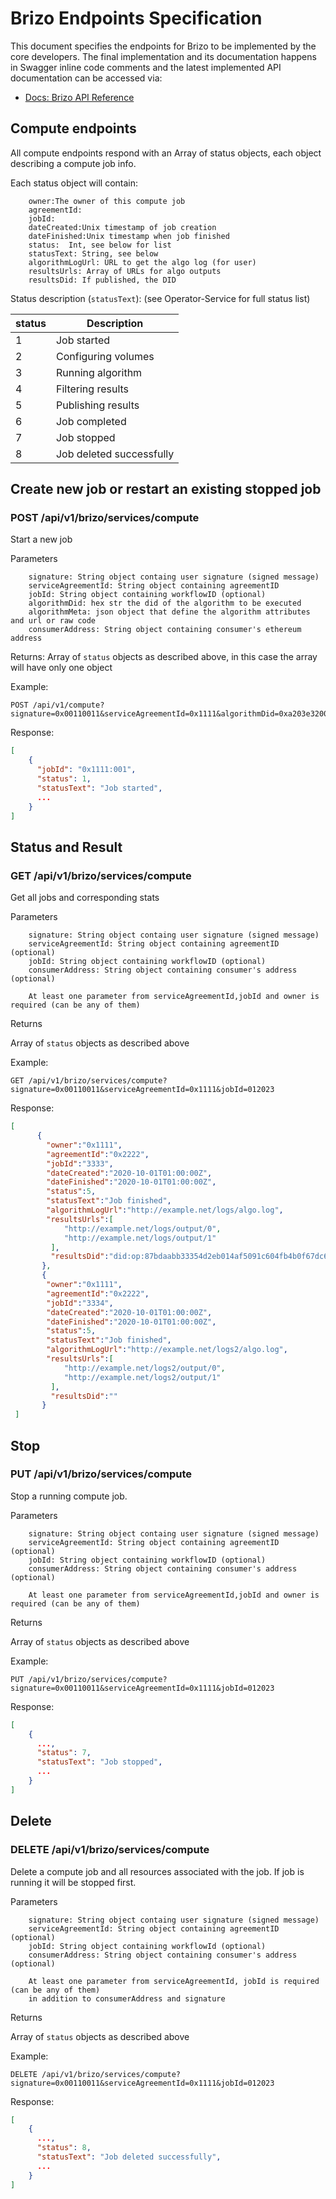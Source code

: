 # Brizo Endpoints Specification

This document specifies the endpoints for Brizo to be implemented by the core 
developers. The final implementation and its documentation happens in Swagger 
inline code comments and the latest implemented API documentation can be 
accessed via:

- [Docs: Brizo API Reference](https://docs.oceanprotocol.com/references/brizo/)

## Compute endpoints
All compute endpoints respond with an Array of status objects, each object 
describing a compute job info. 

Each status object will contain:
```
    owner:The owner of this compute job
    agreementId:
    jobId:
    dateCreated:Unix timestamp of job creation
    dateFinished:Unix timestamp when job finished
    status:  Int, see below for list
    statusText: String, see below
    algorithmLogUrl: URL to get the algo log (for user)
    resultsUrls: Array of URLs for algo outputs
    resultsDid: If published, the DID
```

Status description (`statusText`): (see Operator-Service for full status list)

| status   | Description               |
|----------|---------------------------|
|  1       | Job started               |
|  2       | Configuring volumes       |
|  3       | Running algorithm         |
|  4       | Filtering results         |
|  5       | Publishing results        |
|  6       | Job completed             |
|  7       | Job stopped               |
|  8       | Job deleted successfully  |


## Create new job or restart an existing stopped job

### POST /api/v1/brizo/services/compute

Start a new job

Parameters
```
    signature: String object containg user signature (signed message)
    serviceAgreementId: String object containing agreementID
    jobId: String object containing workflowID (optional)
    algorithmDid: hex str the did of the algorithm to be executed
    algorithmMeta: json object that define the algorithm attributes and url or raw code
    consumerAddress: String object containing consumer's ethereum address
```

Returns:
Array of `status` objects as described above, in this case the array will have only one object


Example:
```
POST /api/v1/compute?signature=0x00110011&serviceAgreementId=0x1111&algorithmDid=0xa203e320008999099000
```

Response:

```json
[
    {
      "jobId": "0x1111:001",
      "status": 1,
      "statusText": "Job started",
      ...
    }
]
```


## Status and Result
  
  
### GET /api/v1/brizo/services/compute
   
   
Get all jobs and corresponding stats

Parameters
```
    signature: String object containg user signature (signed message)
    serviceAgreementId: String object containing agreementID (optional)
    jobId: String object containing workflowID (optional)
    consumerAddress: String object containing consumer's address (optional)

    At least one parameter from serviceAgreementId,jobId and owner is required (can be any of them)
```

Returns

Array of `status` objects as described above


Example:
```
GET /api/v1/brizo/services/compute?signature=0x00110011&serviceAgreementId=0x1111&jobId=012023
```

Response:

```json
[
      {
        "owner":"0x1111",
        "agreementId":"0x2222",
        "jobId":"3333",
        "dateCreated":"2020-10-01T01:00:00Z",
        "dateFinished":"2020-10-01T01:00:00Z",
        "status":5,
        "statusText":"Job finished",
        "algorithmLogUrl":"http://example.net/logs/algo.log",
        "resultsUrls":[
            "http://example.net/logs/output/0",
            "http://example.net/logs/output/1"
         ],
         "resultsDid":"did:op:87bdaabb33354d2eb014af5091c604fb4b0f67dc6cca4d18a96547bffdc27bcf"
       },
       {
        "owner":"0x1111",
        "agreementId":"0x2222",
        "jobId":"3334",
        "dateCreated":"2020-10-01T01:00:00Z",
        "dateFinished":"2020-10-01T01:00:00Z",
        "status":5,
        "statusText":"Job finished",
        "algorithmLogUrl":"http://example.net/logs2/algo.log",
        "resultsUrls":[
            "http://example.net/logs2/output/0",
            "http://example.net/logs2/output/1"
         ],
         "resultsDid":""
       }
 ]
 ```
       
## Stop
  
  
### PUT /api/v1/brizo/services/compute

Stop a running compute job.

Parameters
```
    signature: String object containg user signature (signed message)
    serviceAgreementId: String object containing agreementID (optional)
    jobId: String object containing workflowID (optional)
    consumerAddress: String object containing consumer's address (optional)

    At least one parameter from serviceAgreementId,jobId and owner is required (can be any of them)
```

Returns

Array of `status` objects as described above

Example:
```
PUT /api/v1/brizo/services/compute?signature=0x00110011&serviceAgreementId=0x1111&jobId=012023
```

Response:

```json
[
    {
      ...,
      "status": 7,
      "statusText": "Job stopped",
      ...
    }
]
```

## Delete

### DELETE /api/v1/brizo/services/compute

Delete a compute job and all resources associated with the job. If job is running it will be stopped first.

Parameters
```
    signature: String object containg user signature (signed message)
    serviceAgreementId: String object containing agreementID (optional)
    jobId: String object containing workflowId (optional)
    consumerAddress: String object containing consumer's address (optional)

    At least one parameter from serviceAgreementId, jobId is required (can be any of them)
    in addition to consumerAddress and signature
```

Returns

Array of `status` objects as described above

Example:
```
DELETE /api/v1/brizo/services/compute?signature=0x00110011&serviceAgreementId=0x1111&jobId=012023
```

Response:
```json
[
    {
      ...,
      "status": 8,
      "statusText": "Job deleted successfully",
      ...
    }
]
```
